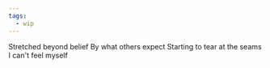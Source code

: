 ```yaml
---
tags:
  - wip
---
```


Stretched beyond belief
By what others expect
Starting to tear at the seams
I can't feel myself

